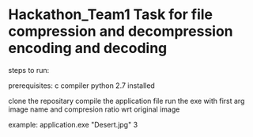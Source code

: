 # Hackathon_Team1 Task for file compression and decompression encoding and decoding

steps to run:

prerequisites:
c compiler
python 2.7 installed

clone the repositary
compile the application file 
run the exe with first arg image name and compresion ratio wrt original image

example:
application.exe "Desert.jpg" 3
